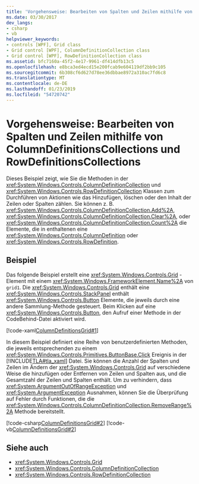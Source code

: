 ```yaml
---
title: 'Vorgehensweise: Bearbeiten von Spalten und Zeilen mithilfe von ColumnDefinitionsCollections und RowDefinitionsCollections'
ms.date: 03/30/2017
dev_langs:
- csharp
- vb
helpviewer_keywords:
- controls [WPF], Grid class
- Grid control [WPF], ColumnDefinitionCollection class
- Grid control [WPF], RowDefinitionCollection class
ms.assetid: bfc7160a-45f2-4e17-9961-df414dfb13c5
ms.openlocfilehash: e8bca3ed4ecd15e200fcab9e604119df2bb9c105
ms.sourcegitcommit: 6b308cf6d627d78ee36dbbae8972a310ac7fd6c8
ms.translationtype: MT
ms.contentlocale: de-DE
ms.lasthandoff: 01/23/2019
ms.locfileid: "54720742"
---
```

# <a name="how-to-manipulate-columns-and-rows-by-using-columndefinitionscollections-and-rowdefinitionscollections"></a>Vorgehensweise: Bearbeiten von Spalten und Zeilen mithilfe von ColumnDefinitionsCollections und RowDefinitionsCollections
Dieses Beispiel zeigt, wie Sie die Methoden in der <xref:System.Windows.Controls.ColumnDefinitionCollection> und <xref:System.Windows.Controls.RowDefinitionCollection> Klassen zum Durchführen von Aktionen wie das Hinzufügen, löschen oder den Inhalt der Zeilen oder Spalten zählen. Sie können z. B. <xref:System.Windows.Controls.ColumnDefinitionCollection.Add%2A>, <xref:System.Windows.Controls.ColumnDefinitionCollection.Clear%2A>, oder <xref:System.Windows.Controls.ColumnDefinitionCollection.Count%2A> die Elemente, die in enthaltenen eine <xref:System.Windows.Controls.ColumnDefinition> oder <xref:System.Windows.Controls.RowDefinition>.  
  
## <a name="example"></a>Beispiel  
 Das folgende Beispiel erstellt eine <xref:System.Windows.Controls.Grid> -Element mit einem <xref:System.Windows.FrameworkElement.Name%2A> von `grid1`. Die <xref:System.Windows.Controls.Grid> enthält eine <xref:System.Windows.Controls.StackPanel> enthält <xref:System.Windows.Controls.Button> Elemente, die jeweils durch eine andere Sammlung-Methode gesteuert. Beim Klicken auf eine <xref:System.Windows.Controls.Button>, den Aufruf einer Methode in der CodeBehind-Datei aktiviert wird.  
  
 [!code-xaml[ColumnDefinitionsGrid#1](../../../../samples/snippets/csharp/VS_Snippets_Wpf/ColumnDefinitionsGrid/CSharp/Window1.xaml#1)]  
  
 In diesem Beispiel definiert eine Reihe von benutzerdefinierten Methoden, die jeweils entsprechenden zu einem <xref:System.Windows.Controls.Primitives.ButtonBase.Click> Ereignis in der [!INCLUDE[TLA#tla_xaml](../../../../includes/tlasharptla-xaml-md.md)] Datei. Sie können die Anzahl der Spalten und Zeilen im Ändern der <xref:System.Windows.Controls.Grid> auf verschiedene Weise die hinzufügen oder Entfernen von Zeilen und Spalten aus, und die Gesamtzahl der Zeilen und Spalten enthält. Um zu verhindern, dass <xref:System.ArgumentOutOfRangeException> und <xref:System.ArgumentException> Ausnahmen, können Sie die Überprüfung auf Fehler durch Funktionen, die die <xref:System.Windows.Controls.ColumnDefinitionCollection.RemoveRange%2A> Methode bereitstellt.  
  
 [!code-csharp[ColumnDefinitionsGrid#2](../../../../samples/snippets/csharp/VS_Snippets_Wpf/ColumnDefinitionsGrid/CSharp/Window1.xaml.cs#2)]
 [!code-vb[ColumnDefinitionsGrid#2](../../../../samples/snippets/visualbasic/VS_Snippets_Wpf/ColumnDefinitionsGrid/VisualBasic/Window1.xaml.vb#2)]  
  
## <a name="see-also"></a>Siehe auch
- <xref:System.Windows.Controls.Grid>
- <xref:System.Windows.Controls.ColumnDefinitionCollection>
- <xref:System.Windows.Controls.RowDefinitionCollection>
